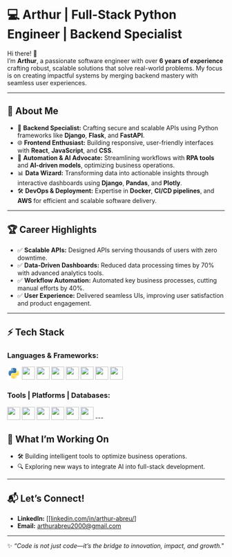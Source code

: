 # 💻 Arthur | Full-Stack Python Engineer | Backend Specialist

Hi there! 👋  
I’m **Arthur**, a passionate software engineer with over **6 years of experience** crafting robust, scalable solutions that solve real-world problems. My focus is on creating impactful systems by merging backend mastery with seamless user experiences.

---

## 🚀 About Me

- 🔧 **Backend Specialist:** Crafting secure and scalable APIs using Python frameworks like **Django**, **Flask**, and **FastAPI**.  
- 🌐 **Frontend Enthusiast:** Building responsive, user-friendly interfaces with **React**, **JavaScript**, and **CSS**.  
- 🤖 **Automation & AI Advocate:** Streamlining workflows with **RPA tools** and **AI-driven models**, optimizing business operations.  
- 📊 **Data Wizard:** Transforming data into actionable insights through interactive dashboards using **Django**, **Pandas**, and **Plotly**.  
- 🛠️ **DevOps & Deployment:** Expertise in **Docker**, **CI/CD pipelines**, and **AWS** for efficient and scalable software delivery.  

---

## 🏆 Career Highlights

- ✅ **Scalable APIs:** Designed APIs serving thousands of users with zero downtime.  
- ✅ **Data-Driven Dashboards:** Reduced data processing times by 70% with advanced analytics tools.  
- ✅ **Workflow Automation:** Automated key business processes, cutting manual efforts by 40%.  
- ✅ **User Experience:** Delivered seamless UIs, improving user satisfaction and product engagement.  

---

## ⚡ Tech Stack

### **Languages & Frameworks:**  
<img height="30" width="30" src="https://raw.githubusercontent.com/devicons/devicon/master/icons/python/python-original.svg">
<img height="30" width="30" src="https://cdn.jsdelivr.net/gh/devicons/devicon/icons/django/django-plain.svg" />
<img height="30" width="30" src="https://cdn.jsdelivr.net/gh/devicons/devicon/icons/flask/flask-original.svg" />
<img height="30" width="30" src="https://cdn.jsdelivr.net/gh/devicons/devicon/icons/javascript/javascript-original.svg" />
<img height="30" width="30" src="https://cdn.jsdelivr.net/gh/devicons/devicon/icons/react/react-original.svg" />
<img height="30" width="30" src="https://cdn.jsdelivr.net/gh/devicons/devicon/icons/typescript/typescript-original.svg" />
<img height="30" width="30" src="https://cdn.jsdelivr.net/gh/devicons/devicon/icons/html5/html5-original.svg">
<img height="30" width="30" src="https://cdn.jsdelivr.net/gh/devicons/devicon/icons/css3/css3-original.svg">

<br>

### **Tools | Platforms | Databases:**  
<img height="30" width="30" src="https://cdn.jsdelivr.net/gh/devicons/devicon/icons/firebase/firebase-original-wordmark.svg" />
<img height="30" width="30" src="https://cdn.jsdelivr.net/gh/devicons/devicon/icons/postgresql/postgresql-plain-wordmark.svg" />
<img height="30" width="30" src="https://cdn.jsdelivr.net/gh/devicons/devicon/icons/docker/docker-plain-wordmark.svg" />
<img height="30" width="30" src="https://cdn.jsdelivr.net/gh/devicons/devicon/icons/amazonwebservices/amazonwebservices-plain-wordmark.svg" />
<img height="30" width="30" src="https://cdn.jsdelivr.net/gh/devicons/devicon/icons/git/git-original.svg"/>
<img height="30" width="30" src="https://cdn.jsdelivr.net/gh/devicons/devicon/icons/googlecloud/googlecloud-plain-wordmark.svg" />          
---

## 🌱 What I’m Working On

- 🛠️ Building intelligent tools to optimize business operations.  
- 🔍 Exploring new ways to integrate AI into full-stack development.  

---

## 📬 Let’s Connect!

- **LinkedIn:** [[[linkedin.com/in/arthur-abreu/](https://www.linkedin.com/in/arthur-abreu/)]
- **Email:** [arthurabreu2000@gmail.com](mailto:arthurabreu2000@gmail.com)

---

✨ _“Code is not just code—it’s the bridge to innovation, impact, and growth."_  

